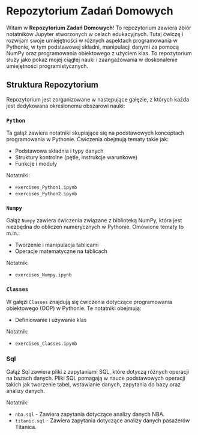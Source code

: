 # Repozytorium Zadań Domowych

Witam w **Repozytorium Zadań Domowych**! To repozytorium zawiera zbiór notatników Jupyter stworzonych w celach edukacyjnych. Tutaj ćwiczę i rozwijam swoje umiejętności w różnych aspektach programowania w Pythonie, w tym podstawowej składni, manipulacji danymi za pomocą NumPy oraz programowania obiektowego z użyciem klas. To repozytorium służy jako pokaz mojej ciągłej nauki i zaangażowania w doskonalenie umiejętności programistycznych.

## Struktura Repozytorium

Repozytorium jest zorganizowane w następujące gałęzie, z których każda jest dedykowana określonemu obszarowi nauki:

### `Python`

Ta gałąź zawiera notatniki skupiające się na podstawowych konceptach programowania w Pythonie. Ćwiczenia obejmują tematy takie jak:

- Podstawowa składnia i typy danych
- Struktury kontrolne (pętle, instrukcje warunkowe)
- Funkcje i moduły

Notatniki:
- `exercises_Python1.ipynb`
- `exercises_Python2.ipynb`

### `Numpy`

Gałąź `Numpy` zawiera ćwiczenia związane z biblioteką NumPy, która jest niezbędna do obliczeń numerycznych w Pythonie. Omówione tematy to m.in.:

- Tworzenie i manipulacja tablicami
- Operacje matematyczne na tablicach

Notatnik:
- `exercises_Numpy.ipynb`

### `Classes`

W gałęzi `Classes` znajdują się ćwiczenia dotyczące programowania obiektowego (OOP) w Pythonie. Te notatniki obejmują:

- Definiowanie i używanie klas

Notatnik:
- `exercises_Classes.ipynb`

### Sql

Gałąź Sql zawiera pliki z zapytaniami SQL, które dotyczą różnych operacji na bazach danych. Pliki SQL pomagają w nauce podstawowych operacji takich jak tworzenie tabel, wstawianie danych, zapytania do bazy oraz analizy danych.

Notatnik:
- `nba.sql` - Zawiera zapytania dotyczące analizy danych NBA.
- `titanic.sql` - Zawiera zapytania dotyczące analizy danych pasażerów Titanica.
